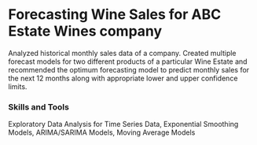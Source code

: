 # Forecasting Wine Sales for ABC Estate Wines company

Analyzed historical monthly sales data of a company. Created multiple forecast models for two different products of a particular Wine Estate and recommended the optimum forecasting model to predict monthly sales for the next 12 months along with appropriate lower and upper confidence limits.

### Skills and Tools

Exploratory Data Analysis for Time Series Data, Exponential Smoothing Models, ARIMA/SARIMA Models, Moving Average Models
